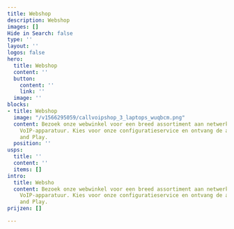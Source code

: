 ```yaml
---
title: Webshop
description: Webshop
images: []
Hide in Search: false
type: ''
layout: ''
logos: false
hero:
  title: Webshop
  content: ''
  button:
    content: ''
    link: ''
  image: ''
blocks:
- title: Webshop
  image: "/v1566295059/callvoipshop_3_laptops_wuqbcm.png"
  content: Bezoek onze webwinkel voor een breed assortiment aan netwerk-, WiFi en
    VoIP-apparatuur. Kies voor onze configuratieservice en ontvang de apparatuur Plug
    and Play.
  position: ''
usps:
  title: ''
  content: ''
  items: []
intro:
  title: Websho
  content: Bezoek onze webwinkel voor een breed assortiment aan netwerk-, WiFi en
    VoIP-apparatuur. Kies voor onze configuratieservice en ontvang de apparatuur Plug
    and Play.
prijzen: []

---
```

